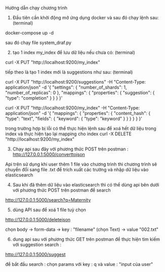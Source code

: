 Hướng dẫn chạy chương trình

1. Đầu tiên cần khởi động mở ứng dụng docker và sau đó chạy lệnh sau: (terminal)

docker-compose up -d 

sau đó chạy file system_draf.py


2. tạo 1 index my_index để lưu dữ liệu nếu chưa có: (terminal)

curl -X PUT "http://localhost:9200/my_index"

tiếp theo là tạo 1 index mới là suggestions như sau: (terminal)

curl -X PUT "http://localhost:9200/suggestions" -H "Content-Type: application/json" -d '{
  "settings": {
    "number_of_shards": 1,
    "number_of_replicas": 0
  },
  "mappings": {
    "properties": {
      "suggestion": {
        "type": "completion"
      }
    }
  }
}'

curl -X PUT "http://localhost:9200/my_index" -H "Content-Type: application/json" -d '{
    "mappings": {
        "properties": {
            "content_hash": {
                "type": "text",
                "fields": {
                    "keyword": {
                        "type": "keyword"
                    }
                }
            }
        }
    }
}'

trong trường hợp bị lỗi có thể thực hiện lệnh sau để xoá hết dữ liệu trong index và thực hiện tạo lại mapping cho index
curl -X DELETE "http://localhost:9200/my_index"


3. Chạy api sau đây với phương thức POST trên postman :  http://127.0.0.1:5000/converttojson

 Api trên sử dụng khi user thêm 1 file vào chương trình thì chương trình 
sẽ chuyển đổi sang file .txt để trích xuất các trường và nhập dữ liệu vào elasticsearch

4. Sau khi đã thêm dữ liệu vào elasticsearch thì có thể dùng api bên dưới với phương thức POST trên postman để search 

http://127.0.0.1:5000/search?q=Maternity



5. dùng API sau để xoá 1 file tuỳ chọn

http://127.0.0.1:5000/deletejson

chọn body -> form-data -> key : "filename" (chọn Text) -> value "002.txt" 


6. dung api sau với phương thức GET trên postman để thực hiện tìm kiếm với suggestion search :

http://127.0.0.1:5000/suggest

để bắt đầu search : chọn params với key : q và value : "input của user"


